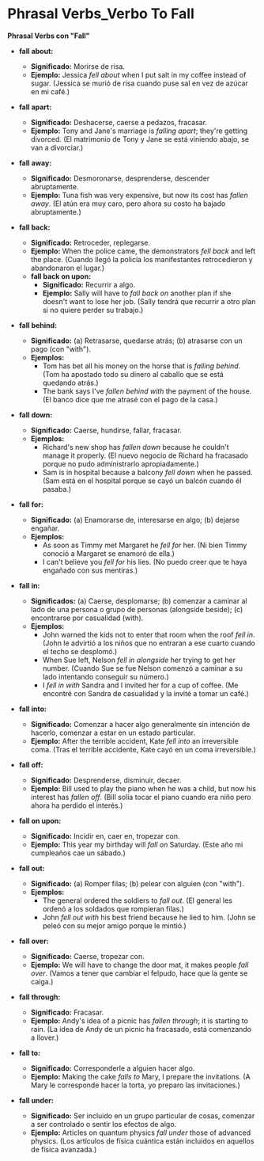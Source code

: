 # Phrasal Verbs_Verbo To Fall



**Phrasal Verbs con "Fall"**

*   **fall about:**
    *   **Significado:** Morirse de risa.
    *   **Ejemplo:** Jessica *fell about* when I put salt in my coffee instead of sugar. (Jessica se murió de risa cuando puse sal en vez de azúcar en mi café.)

*   **fall apart:**
    *   **Significado:** Deshacerse, caerse a pedazos, fracasar.
    *   **Ejemplo:** Tony and Jane's marriage is *falling apart*; they're getting divorced. (El matrimonio de Tony y Jane se está viniendo abajo, se van a divorciar.)

*   **fall away:**
    *   **Significado:** Desmoronarse, desprenderse, descender abruptamente.
    *   **Ejemplo:** Tuna fish was very expensive, but now its cost has *fallen away*. (El atún era muy caro, pero ahora su costo ha bajado abruptamente.)

*   **fall back:**
    *   **Significado:** Retroceder, replegarse.
    *   **Ejemplo:** When the police came, the demonstrators *fell back* and left the place. (Cuando llegó la policía los manifestantes retrocedieron y abandonaron el lugar.)
    *   **fall back on upon:**
        *   **Significado:** Recurrir a algo.
        *   **Ejemplo:** Sally will have to *fall back on* another plan if she doesn't want to lose her job. (Sally tendrá que recurrir a otro plan si no quiere perder su trabajo.)

*   **fall behind:**
    *   **Significado:** (a) Retrasarse, quedarse atrás; (b) atrasarse con un pago (con "with").
    *   **Ejemplos:**
        *   Tom has bet all his money on the horse that is *falling behind*. (Tom ha apostado todo su dinero al caballo que se está quedando atrás.)
        *   The bank says I've *fallen behind with* the payment of the house. (El banco dice que me atrasé con el pago de la casa.)

*   **fall down:**
    *   **Significado:** Caerse, hundirse, fallar, fracasar.
    *   **Ejemplos:**
        *   Richard's new shop has *fallen down* because he couldn't manage it properly. (El nuevo negocio de Richard ha fracasado porque no pudo administrarlo apropiadamente.)
        *   Sam is in hospital because a balcony *fell down* when he passed. (Sam está en el hospital porque se cayó un balcón cuando él pasaba.)

*   **fall for:**
    *   **Significado:** (a) Enamorarse de, interesarse en algo; (b) dejarse engañar.
    *   **Ejemplos:**
        *   As soon as Timmy met Margaret he *fell for* her. (Ni bien Timmy conoció a Margaret se enamoró de ella.)
        *   I can't believe you *fell for* his lies. (No puedo creer que te haya engañado con sus mentiras.)

*   **fall in:**
    *   **Significados:** (a) Caerse, desplomarse; (b) comenzar a caminar al lado de una persona o grupo de personas (alongside beside); (c) encontrarse por casualidad (with).
    *   **Ejemplos:**
        *   John warned the kids not to enter that room when the roof *fell in*. (John le advirtió a los niños que no entraran a ese cuarto cuando el techo se desplomó.)
        *   When Sue left, Nelson *fell in alongside* her trying to get her number. (Cuando Sue se fue Nelson comenzó a caminar a su lado intentando conseguir su número.)
        *   I *fell in with* Sandra and I invited her for a cup of coffee. (Me encontré con Sandra de casualidad y la invité a tomar un café.)

*   **fall into:**
    *   **Significado:** Comenzar a hacer algo generalmente sin intención de hacerlo, comenzar a estar en un estado particular.
    *   **Ejemplo:** After the terrible accident, Kate *fell into* an irreversible coma. (Tras el terrible accidente, Kate cayó en un coma irreversible.)

*   **fall off:**
    *   **Significado:** Desprenderse, disminuir, decaer.
    *   **Ejemplo:** Bill used to play the piano when he was a child, but now his interest has *fallen off*. (Bill solía tocar el piano cuando era niño pero ahora ha perdido el interés.)

*   **fall on upon:**
    *   **Significado:** Incidir en, caer en, tropezar con.
    *   **Ejemplo:** This year my birthday will *fall on* Saturday. (Este año mi cumpleaños cae un sábado.)

*   **fall out:**
    *   **Significado:** (a) Romper filas; (b) pelear con alguien (con "with").
    *   **Ejemplos:**
        *   The general ordered the soldiers to *fall out*. (El general les ordenó a los soldados que rompieran filas.)
        *   John *fell out with* his best friend because he lied to him. (John se peleó con su mejor amigo porque le mintió.)

*   **fall over:**
    *   **Significado:** Caerse, tropezar con.
    *   **Ejemplo:** We will have to change the door mat, it makes people *fall over*. (Vamos a tener que cambiar el felpudo, hace que la gente se caiga.)

*   **fall through:**
    *   **Significado:** Fracasar.
    *   **Ejemplo:** Andy's idea of a picnic has *fallen through*; it is starting to rain. (La idea de Andy de un picnic ha fracasado, está comenzando a llover.)

*   **fall to:**
    *   **Significado:** Corresponderle a alguien hacer algo.
    *   **Ejemplo:** Making the cake *falls to* Mary, I prepare the invitations. (A Mary le corresponde hacer la torta, yo preparo las invitaciones.)

*   **fall under:**
    *   **Significado:** Ser incluido en un grupo particular de cosas, comenzar a ser controlado o sentir los efectos de algo.
    *   **Ejemplo:** Articles on quantum physics *fall under* those of advanced physics. (Los artículos de física cuántica están incluidos en aquellos de física avanzada.)

